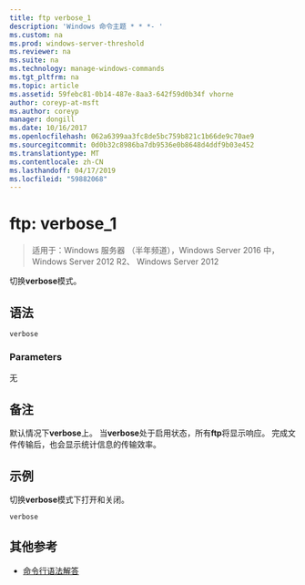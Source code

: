 ```yaml
---
title: ftp verbose_1
description: 'Windows 命令主题 * * *- '
ms.custom: na
ms.prod: windows-server-threshold
ms.reviewer: na
ms.suite: na
ms.technology: manage-windows-commands
ms.tgt_pltfrm: na
ms.topic: article
ms.assetid: 59febc81-0b14-487e-8aa3-642f59d0b34f vhorne
author: coreyp-at-msft
ms.author: coreyp
manager: dongill
ms.date: 10/16/2017
ms.openlocfilehash: 062a6399aa3fc8de5bc759b821c1b66de9c70ae9
ms.sourcegitcommit: 0d0b32c8986ba7db9536e0b8648d4ddf9b03e452
ms.translationtype: MT
ms.contentlocale: zh-CN
ms.lasthandoff: 04/17/2019
ms.locfileid: "59882068"
---
```

# <a name="ftp-verbose1"></a>ftp: verbose_1

>适用于：Windows 服务器 （半年频道），Windows Server 2016 中，Windows Server 2012 R2、 Windows Server 2012

切换**verbose**模式。   
## <a name="syntax"></a>语法  
```  
verbose  
```  
### <a name="parameters"></a>Parameters  
无  
## <a name="remarks"></a>备注  
默认情况下**verbose**上。  当**verbose**处于启用状态，所有**ftp**将显示响应。  完成文件传输后，也会显示统计信息的传输效率。  
## <a name="BKMK_Examples"></a>示例  
切换**verbose**模式下打开和关闭。  
```  
verbose  
```  
## <a name="additional-references"></a>其他参考  
-   [命令行语法解答](command-line-syntax-key.md)  
